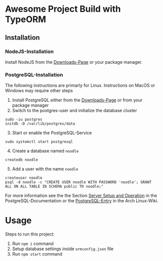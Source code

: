 # Awesome Project Build with TypeORM
## Installation
### NodeJS-Installation
Install NodeJS from the [Downloads-Page](https://nodejs.org/en/download/) or your package manager.
### PostgreSQL-Installation
The following instructions are primarly for Linux. Instructions on MacOS or Windows may require other steps

1. Install PostgreSQL either from the [Downloads-Page](https://www.postgresql.org/download/) or from your package manager
2. Switch to the postgres-user and initialize the database cluster
```
sudo -iu postgres
initdb -D /var/lib/postgres/data
```
3. Start or enable the PostgreSQL-Service
```
sudo systemctl start postgresql
```
4. Create a database named `noodle`
```
createdb noodle
```
5. Add a user with the name `noodle`
```
createuser noodle
psql -d noodle -c "CREATE USER noodle WITH PASSWORD 'noodle'; GRANT ALL ON ALL TABLE IN SCHEMA public TO noodle;"
```

For more information see the the Section [Server Setup and Operation](https://www.postgresql.org/docs/14/runtime.html) in the PostgreSQL-Documentation or the [PostgreSQL-Entry](https://wiki.archlinux.org/title/PostgreSQL) in the Arch Linux-Wiki.

# Usage
Steps to run this project:

1. Run `npm i` command
2. Setup database settings inside `ormconfig.json` file
3. Run `npm start` command
